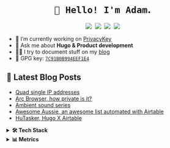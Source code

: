 <h1 align="center"><code>👋 Hello! I'm Adam</code>.</h1>


<p align="center">
   <kbd>
  <a href="https://twitter.com/adamxweb"><img src="https://img.shields.io/badge/-@AdamXweb-00acee?style=flat&logo=Twitter&logoColor=white" /></a>
  <a href="https://adam.kostarelas.com"><img src="https://img.shields.io/badge/-adam.kostarelas.com-000000?style=flat&logo=About.me&logoColor=white" /></a>
  <a href="https://www.linkedin.com/in/adamkostarelas"><img src="https://img.shields.io/badge/-Adam Kostarelas-0072b1?style=flat&logo=Linkedin&logoColor=white" /></a>
  <a href="https://matrix.to/#/@adamxweb:matrix.org"><img src="https://img.shields.io/badge/-adamxweb-000000?style=flat&logo=Matrix&logoColor=white" /></a>
  </kbd>
</p>

- 🔭 I’m currently working on [PrivacyKey](https://privacykey.org)
- 💬 Ask me about **Hugo & Product development**
- ✍🏻 I try to document stuff on my [blog](https://adam.kostarelas.com/blog)
- 🔑 GPG key: [`7C91B0B994EEF1E4`](https://github.com/adamxweb.gpg)


## 📰 Latest Blog Posts
<!-- BLOG-POST-LIST:START -->
- [Quad single IP addresses](https://adam.kostarelas.com/blog/quad-single-ip-addresses/)
- [Arc Browser, how private is it?](https://adam.kostarelas.com/blog/arc-browser-privacy-check/)
- [Ambient sound series](https://adam.kostarelas.com/blog/ambient/)
- [Awesome Aussie, an awesome list automated with Airtable](https://adam.kostarelas.com/blog/awesome-aussie/)
- [HuTasker, Hugo X Airtable](https://adam.kostarelas.com/blog/hutasker-hugo-x-airtable/)
<!-- BLOG-POST-LIST:END -->

<details>
  <summary><b>🛠️ Tech Stack</b></summary>
    <p>

| **Category** | **Technologies** |
| - | - |
**Frontend** | [![Hugo](https://img.shields.io/badge/Hugo-FF4088?style=flat&logo=hugo&logoColor=white)](https://gohugo.io/) [![Next JS](https://img.shields.io/badge/next.js-000000?style=flat&logo=nextdotjs&logoColor=white)](https://nextjs.org/) [![Sass](https://img.shields.io/badge/Sass-CC6699?style=flat&logo=sass&logoColor=white)](https://d3js.org/) ![Bootstrap](https://img.shields.io/badge/Bootstrap-563D7C?style=flat&logo=bootstrap&logoColor=white)
**Core** |[![JavaScript](https://img.shields.io/static/v1?label=&message=JavaScript&color=F7DF1E&logo=javascript&logoColor=FFFFFF)](https://www.javascript.com/) [![.NET](https://img.shields.io/badge/.NET-512BD4?style=flat&logo=dotnet&logoColor=white)](https://dart.dev/) [![Python](https://img.shields.io/static/v1?label=&message=Python&color=3C78A9&logo=python&logoColor=FFFFFF)](https://www.python.org/) [![PHP](https://img.shields.io/static/v1?label=&message=PHP&color=777BB4&logo=php&logoColor=FFFFFF)](https://www.php.net/) [![Go](https://img.shields.io/static/v1?label=&message=Go&color=00ADD8&logo=go&logoColor=FFFFFF)](https://go.dev/)
**Cloud** | [![Azure](https://img.shields.io/badge/Amazon_AWS-FF9900?style=flat&logo=amazonaws&logoColor=white)](https://azure.microsoft.com/) [![Vercel](https://img.shields.io/badge/Vercel-000000?style=flat&logo=vercel&logoColor=white)](https://vercel.com/) [![Netlify](https://img.shields.io/static/v1?label=&message=Netlify&color=00C7B7&logo=netlify&logoColor=FFFFFF)](https://netlify.com/) [![Google Cloud](https://img.shields.io/static/v1?label=&message=GCP&color=4285F4&logo=googlecloud&logoColor=FFFFFF)](https://cloud.google.com/) 
**Misc** | [![Bash](https://img.shields.io/static/v1?label=&message=Bash&color=4EAA25&logo=gnubash&logoColor=FFFFFF)](https://www.gnu.org/software/bash/) [![Markdown](https://img.shields.io/static/v1?label=&message=Markdown&color=000000&logo=markdown&logoColor=FFFFFF)](https://en.wikipedia.org/wiki/Markdown) [![Docker](https://img.shields.io/static/v1?label=&message=Docker&color=2496ED&logo=docker&logoColor=FFFFFF)](https://docker.com/)![iTerm2](https://img.shields.io/badge/iTerm2-000000?style=flat&logo=iterm2&logoColor=white) ![Firefox](https://img.shields.io/badge/Firefox-FF7139?style=flat&logo=Firefox-Browser&logoColor=white) ![Safari](https://img.shields.io/badge/Safari-FF1B2D?style=flat&logo=Safari&logoColor=white) ![Github](https://img.shields.io/badge/GitHub-100000?style=flat&logo=github&logoColor=white)
**Editors** | [![VS Code](https://img.shields.io/static/v1?label=&message=VS%20Code&color=9013FE&logo=visualstudiocode&logoColor=FFFFFF)](https://code.visualstudio.com/)
**Database** | ![My SQL](https://img.shields.io/badge/MySQL-005C84?style=flat&logo=mysql&logoColor=white) ![Microsoft SQL](https://img.shields.io/badge/Microsoft%20SQL%20Server-CC2927?style=flat&logo=microsoft%20sql%20server&logoColor=white)
**Design** | ![Adobe](https://img.shields.io/badge/Adobe%20Creative%20Cloud-DA1F26?style=flat&logo=Adobe%20Creative%20Cloud&logoColor=white) ![Figma](https://img.shields.io/badge/Figma-F24E1E?style=flat&logo=figma&logoColor=white)
**Env** | [![MacOS](https://img.shields.io/badge/Mac%20OS-000000?style=flat&logo=apple&logoColor=white)](https://apple.com/macos) [![Debian](https://img.shields.io/badge/Debian-A81D33?style=flat&logo=debian&logoColor=white)](https://www.debian.org/)
</details>

<!-- Metrics -->
<details>
  <summary><b>📊 Metrics</b></summary>
    <p>

| [![General Stats](https://raw.githubusercontent.com/adamxweb/adamxweb/master/assets/metrics/summary.svg)](https://github.com/adamxweb/adamxweb/blob/master/METRICS.md) | [![Stargazer Stats](https://raw.githubusercontent.com/adamxweb/adamxweb/master/assets/metrics/stargazers.svg)](https://github.com/adamxweb/adamxweb/blob/master/METRICS.md) |
| - | - |

**[➡️ More Metrics](/METRICS.md)**

</p>
</details>
